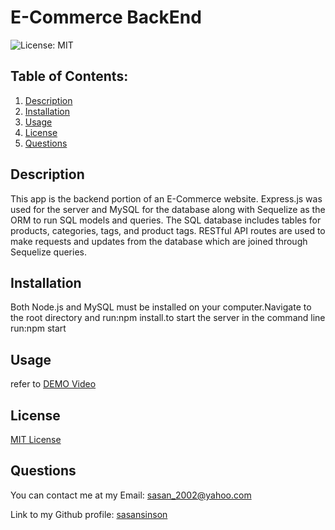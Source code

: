 # E-Commerce BackEnd
  ![License: MIT](https://img.shields.io/badge/License-MIT-yellow.svg)
  ## Table of Contents:
  1. [Description](#Description) 
  2. [Installation](#Installation)
  3. [Usage](#Usage)
  6. [License](#License)
  7. [Questions](#Questions)
  
## Description
This app is the backend portion of an E-Commerce website. Express.js was used for the server and MySQL for the database along with Sequelize as the ORM to run SQL models and queries. The SQL database includes tables for products, categories, tags, and product tags. RESTful API routes are used to make requests and updates from the database which are joined through Sequelize queries. 
## Installation
Both Node.js and MySQL must be installed on your computer.Navigate to the root directory and run:npm install.to start the server in the command line run:npm start
## Usage
refer to [DEMO Video](https://drive.google.com/file/d/17THDqk1_xYZoxqNUYoHtkUxx4K3pRJT7/view?usp=sharing)
## License
[MIT License](https://opensource.org/licenses/MIT)
## Questions
You can contact me at my Email: sasan_2002@yahoo.com

Link to my Github profile: [sasansinson](https://github.com/sasansinson)